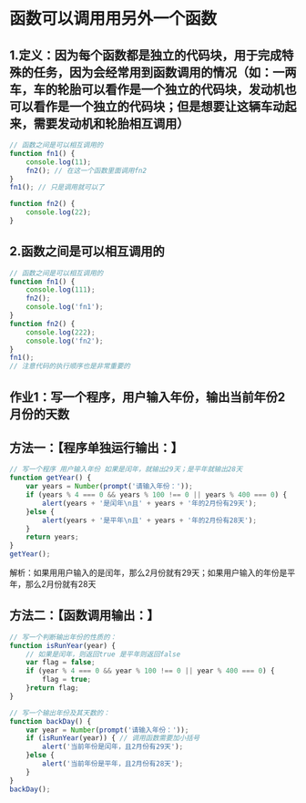 # 函数可以调用用另外一个函数

## 1.定义：因为每个函数都是独立的代码块，用于完成特殊的任务，因为会经常用到函数调用的情况（如：一两车，车的轮胎可以看作是一个独立的代码块，发动机也可以看作是一个独立的代码块；但是想要让这辆车动起来，需要发动机和轮胎相互调用）

```javaScript
// 函数之间是可以相互调用的
function fn1() {
    console.log(11);
    fn2(); // 在这一个函数里面调用fn2
}
fn1(); // 只是调用就可以了

function fn2() {
    console.log(22);
}
```

## 2.函数之间是可以相互调用的

```javaScript
// 函数之间是可以相互调用的
function fn1() {
    console.log(111);
    fn2();
    console.log('fn1');
}
function fn2() {
    console.log(222);
    console.log('fn2');
}
fn1(); 
// 注意代码的执行顺序也是非常重要的
```



## 作业1：写一个程序，用户输入年份，输出当前年份2月份的天数

## 方法一：【程序单独运行输出：】

```javaScript
// 写一个程序 用户输入年份 如果是闰年，就输出29天；是平年就输出28天
function getYear() {
    var years = Number(prompt('请输入年份：'));
    if (years % 4 === 0 && years % 100 !== 0 || years % 400 === 0) {
        alert(years + '是闰年\n且' + years + '年的2月份有29天');
    }else {
        alert(years + '是平年\n且' + years + '年的2月份有28天');
    }
    return years;
}
getYear();
```

解析：如果用用户输入的是闰年，那么2月份就有29天；如果用户输入的年份是平年，那么2月份就有28天

## 方法二：【函数调用输出：】

```javaScript
// 写一个判断输出年份的性质的：
function isRunYear(year) {
    // 如果是闰年，则返回true 是平年则返回false
    var flag = false;
    if (year % 4 === 0 && year % 100 !== 0 || year % 400 === 0) {
        flag = true;
    }return flag;
}

// 写一个输出年份及其天数的：
function backDay() {
    var year = Number(prompt('请输入年份：'));
    if (isRunYear(year)) { // 调用函数需要加小括号
        alert('当前年份是闰年，且2月份有29天');
    }else {
        alert('当前年份是平年，且2月份有28天');
    }
}
backDay();
```